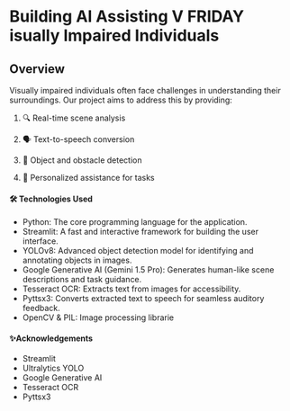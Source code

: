 # Building AI Assisting V FRIDAY isually Impaired Individuals

## **Overview**
Visually impaired individuals often face challenges in understanding their surroundings. Our project aims to address this by providing:

1. 🔍 Real-time scene analysis

2. 🗣️ Text-to-speech conversion

3. 🚧 Object and obstacle detection

4. 🤖 Personalized assistance for tasks
#### 🛠️ Technologies Used
* Python: The core programming language for the application.
* Streamlit: A fast and interactive framework for building the user interface.
* YOLOv8: Advanced object detection model for identifying and annotating objects in images.
* Google Generative AI (Gemini 1.5 Pro): Generates human-like scene descriptions and task guidance.
* Tesseract OCR: Extracts text from images for accessibility.
* Pyttsx3: Converts extracted text to speech for seamless auditory feedback.
* OpenCV & PIL: Image processing librarie
  
#### ✨Acknowledgements
* Streamlit
* Ultralytics YOLO
* Google Generative AI
* Tesseract OCR
* Pyttsx3

